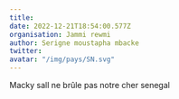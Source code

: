 ```yaml
---
title: 
date: 2022-12-21T18:54:00.577Z
organisation: Jammi rewmi
author: Serigne moustapha mbacke
twitter: 
avatar: "/img/pays/SN.svg"
---
```


Macky sall ne brûle pas notre cher senegal 